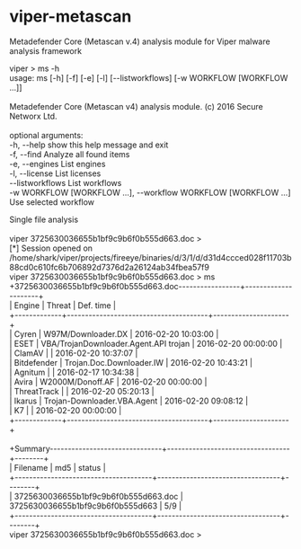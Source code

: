 # viper-metascan
Metadefender Core (Metascan v.4) analysis module for Viper malware analysis framework

viper > ms -h<br/>
usage: ms [-h] [-f] [-e] [-l] [--listworkflows] [-w WORKFLOW [WORKFLOW ...]]<br/>
<br/>
Metadefender Core (Metascan v4) analysis module. (c) 2016 Secure Networx Ltd.<br/>
<br/>
optional arguments:<br/>
  -h, --help            show this help message and exit<br/>
  -f, --find            Analyze all found items<br/>
  -e, --engines         List engines<br/>
  -l, --license         List licenses<br/>
  --listworkflows       List workflows<br/>
  -w WORKFLOW [WORKFLOW ...], --workflow WORKFLOW [WORKFLOW ...]<br/>
                        Use selected workflow<br/>

Single file analysis<br />
<br />
viper 3725630036655b1bf9c9b6f0b555d663.doc > <br />
[*] Session opened on /home/shark/viper/projects/fireeye/binaries/d/3/1/d/d31d4ccced028f11703b88cd0c610fc6b706892d7376d2a26124ab34fbea57f9<br />
viper 3725630036655b1bf9c9b6f0b555d663.doc > ms<br />
+3725630036655b1bf9c9b6f0b555d663.doc-----------------+---------------------+<br />
| Engine      | Threat                                | Def. time           |<br />
+-------------+---------------------------------------+---------------------+<br />
| Cyren       | W97M/Downloader.DX                    | 2016-02-20 10:03:00 |<br />
| ESET        | VBA/TrojanDownloader.Agent.API trojan | 2016-02-20 00:00:00 |<br />
| ClamAV      |                                       | 2016-02-20 10:37:07 |<br />
| Bitdefender | Trojan.Doc.Downloader.IW              | 2016-02-20 10:43:21 |<br />
| Agnitum     |                                       | 2016-02-17 10:34:38 |<br />
| Avira       | W2000M/Donoff.AF                      | 2016-02-20 00:00:00 |<br />
| ThreatTrack |                                       | 2016-02-20 05:20:13 |<br />
| Ikarus      | Trojan-Downloader.VBA.Agent           | 2016-02-20 09:08:12 |<br />
| K7          |                                       | 2016-02-20 00:00:00 |<br />
+-------------+---------------------------------------+---------------------+<br />
<br />
+Summary-------------------------------+----------------------------------+--------+<br />
| Filename                             | md5                              | status |<br />
+--------------------------------------+----------------------------------+--------+<br />
| 3725630036655b1bf9c9b6f0b555d663.doc | 3725630036655b1bf9c9b6f0b555d663 | 5/9    |<br />
+--------------------------------------+----------------------------------+--------+<br />
viper 3725630036655b1bf9c9b6f0b555d663.doc > <br />
